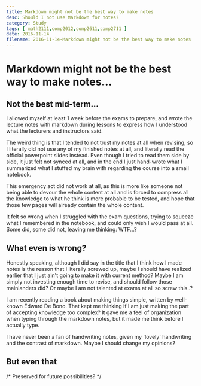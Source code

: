 ```yaml
---
title: Markdown might not be the best way to make notes
desc: Should I not use Markdown for notes?
category: Study
tags: [ math2111,comp2012,comp2611,comp2711 ]
date: 2016-11-14
filename: 2016-11-14-Markdown might not be the best way to make notes
---
```


# Markdown might not be the best way to make notes...

## Not the best mid-term...

I allowed myself at least 1 week before the exams to prepare, and wrote the lecture notes with markdown during lessons to express how I understood what the lecturers and instructors said. 

The weird thing is that I tended to not trust my notes at all when revising, so I literally did not use any of my finished notes at all, and literally read the official powerpoint slides instead.  Even though I tried to read them side by side, it just felt not synced at all, and in the end I just hand-wrote what I summarized what I stuffed my brain with regarding the course into a small notebook.

This emergency act did not work at all, as this is more like someone not being able to devour the whole content at all and is forced to compress all the knowledge to what he think is more probable to be tested, and hope that those few pages will already contain the whole content.

It felt so wrong when I struggled with the exam questions, trying to squeeze what I remembered in the notebook, and could only wish I would pass at all. Some did, some did not, leaving me thinking: WTF...?

## What even is wrong?

Honestly speaking, although I did say in the title that I think how I made notes is the reason that I literally screwed up, maybe I should have realized earlier that I just ain't going to make it with current method? Maybe I am simply not investing enough time to revise, and should follow those mainlanders did? Or maybe I am not talented at exams at all so screw this..?

I am recently reading a book about making things simple, written by well-known Edward De Bono. That kept me thinking if I am just making the part of accepting knowledge too complex? It gave me a feel of organization when typing through the markdown notes, but it made me think before I actually type.

I have never been a fan of handwriting notes, given my 'lovely' handwriting and the contrast of markdown. Maybe I should change my opinions?

## But even that

/* Preserved for future possibilities? */
